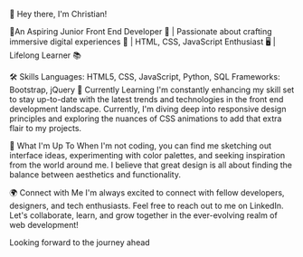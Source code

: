 
👋 Hey there, I'm Christian!

🌟An Aspiring Junior Front End Developer 🚀 | Passionate about crafting immersive digital experiences 🎨 | HTML, CSS, JavaScript Enthusiast 🖥️ | Lifelong Learner 📚

🛠️ Skills
Languages: HTML5, CSS, JavaScript, Python, SQL
Frameworks: Bootstrap, jQuery
🌱 Currently Learning
I'm constantly enhancing my skill set to stay up-to-date with the latest trends and technologies in the front end development landscape. Currently, I'm diving deep into responsive design principles and exploring the nuances of CSS animations to add that extra flair to my projects.

🚀 What I'm Up To
When I'm not coding, you can find me sketching out interface ideas, experimenting with color palettes, and seeking inspiration from the world around me. I believe that great design is all about finding the balance between aesthetics and functionality.

🌍 Connect with Me
I'm always excited to connect with fellow developers, designers, and tech enthusiasts. Feel free to reach out to me on LinkedIn. Let's collaborate, learn, and grow together in the ever-evolving realm of web development!

Looking forward to the journey ahead
